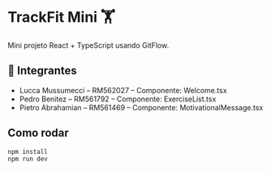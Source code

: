 # TrackFit Mini 🏋️

Mini projeto React + TypeScript usando GitFlow.

## 👥 Integrantes
- Lucca Mussumecci – RM562027 – Componente: Welcome.tsx
- Pedro Benitez – RM561792 – Componente: ExerciseList.tsx
- Pietro Abrahamian – RM561469 – Componente: MotivationalMessage.tsx

## Como rodar
```bash
npm install
npm run dev


